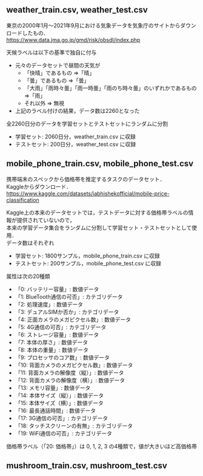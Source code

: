 ## weather_train.csv, weather_test.csv

東京の2000年1月～2021年9月における気象データを気象庁のサイトからダウンロードしたもの．  
https://www.data.jma.go.jp/gmd/risk/obsdl/index.php

天候ラベルは以下の基準で独自に付与
- 元々のデータセットで昼間の天気が
  - 「快晴」であるもの ⇒「晴」
  - 「曇」であるもの ⇒「曇」
  - 「大雨」「雨時々曇」「雨一時曇」「雨のち時々曇」のいずれかであるもの ⇒「雨」
  - それ以外 ⇒ 無視
- 上記のラベル付けの結果，データ数は2260となった

全2260日分のデータを学習セットとテストセットにランダムに分割
- 学習セット: 2060日分，weather_train.csv に収録
- テストセット: 200日分，weather_test.csv に収録

## mobile_phone_train.csv, mobile_phone_test.csv

携帯端末のスペックから価格帯を推定するタスクのデータセット．  
Kaggleからダウンロード．  
https://www.kaggle.com/datasets/iabhishekofficial/mobile-price-classification

Kaggle上の本来のデータセットでは，テストデータに対する価格帯ラベルの情報が提供されていないので，  
本来の学習データ集合をランダムに分割して学習セット・テストセットとして使用．  
データ数はそれぞれ
- 学習セット: 1800サンプル，mobile_phone_train.csv に収録
- テストセット: 200サンプル，mobile_phone_test.csv に収録

属性は次の20種類
- 「0: バッテリー容量」: 数値データ
- 「1: BlueTooth通信の可否」: カテゴリデータ
- 「2: 処理速度」: 数値データ
- 「3: デュアルSIMか否か」: カテゴリデータ
- 「4: 正面カメラのメガピクセル数」: 数値データ
- 「5: 4G通信の可否」: カテゴリデータ
- 「6: ストレージ容量」: 数値データ
- 「7: 本体の厚さ」: 数値データ
- 「8: 本体の重量」: 数値データ
- 「9: プロセッサのコア数」: 数値データ
- 「10: 背面カメラのメガピクセル数」: 数値データ
- 「11: 背面カメラの解像度（縦）」: 数値データ
- 「12: 背面カメラの解像度（横）」: 数値データ
- 「13: メモリ容量」: 数値データ
- 「14: 本体サイズ（縦）」: 数値データ
- 「15: 本体サイズ（横）」: 数値データ
- 「16: 最長通話時間」: 数値データ
- 「17: 3G通信の可否」: カテゴリデータ
- 「18: タッチスクリーンの有無」: カテゴリデータ
- 「19: WiFi通信の可否」: カテゴリデータ

価格帯ラベル（「20: 価格帯」）は 0, 1, 2, 3 の4種類で，値が大きいほど高価格帯

## mushroom_train.csv, mushroom_test.csv
